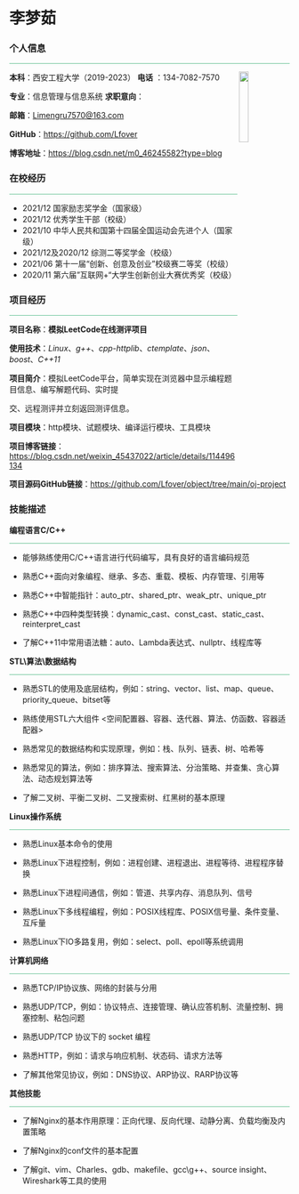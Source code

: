 #                               李梦茹

### 个人信息                                                                               

<div><hr style="background:#65c294"></div>

<div> 
    <img  src="C:\Users\86134\Pictures\Camera Roll\jl.jpeg" width = 18% height = 18% align = right>
</div>

**本科**：西安工程大学（2019-2023）              **电话** ：134-7082-7570

**专业**：信息管理与信息系统                             **求职意向**：

**邮箱**：Limengru7570@163.com

**GitHub**：https://github.com/Lfover

**博客地址**：https://blog.csdn.net/m0_46245582?type=blog

### 在校经历

<div><hr style="background:#65c294"></div>

* 2021/12  国家励志奖学金（国家级）
* 2021/12  优秀学生干部（校级）
* 2021/10  中华人民共和国第十四届全国运动会先进个人（国家级）
* 2021/12及2020/12  综测二等奖学金（校级）
* 2021/06  第十一届“创新、创意及创业”校级赛二等奖（校级）
* 2020/11  第六届”互联网+“大学生创新创业大赛优秀奖（校级）

### 项目经历

<div>
<hr style="background:#65c294">
</div>

**项目名称**：**模拟LeetCode在线测评项目**

**使用技术**：*Linux*、*g++*、*cpp-httplib*、*ctemplate*、*json*、*boost*、*C++11*

**项目简介**：模拟LeetCode平台，简单实现在浏览器中显示编程题目信息、编写解题代码、实时提

交、远程测评并立刻返回测评信息。

**项目模块**：http模块、试题模块、编译运行模块、工具模块

**项目博客链接**：https://blog.csdn.net/weixin_45437022/article/details/114496134

**项目源码GitHub链接**：https://github.com/Lfover/object/tree/main/oj-project

### 技能描述

**编程语言C/C++**

<div>
<hr style="background:#65c294">
</div>

* 能够熟练使用C/C++语言进行代码编写，具有良好的语言编码规范

* 熟悉C++面向对象编程、继承、多态、重载、模板、内存管理、引用等

* 熟悉C++中智能指针：auto_ptr、shared_ptr、weak_ptr、unique_ptr

* 熟悉C++中四种类型转换：dynamic_cast、const_cast、static_cast、reinterpret_cast

* 了解C++11中常用语法糖：auto、Lambda表达式、nullptr、线程库等

**STL\算法\数据结构**

<div>
<hr style="background:#65c294">
</div>

* 熟悉STL的使用及底层结构，例如：string、vector、list、map、queue、priority_queue、bitset等

* 熟练使用STL六大组件 <空间配置器、容器、迭代器、算法、仿函数、容器适配器>

* 熟悉常见的数据结构和实现原理，例如：栈、队列、链表、树、哈希等

* 熟悉常见的算法，例如：排序算法、搜索算法、分治策略、并查集、贪心算法、动态规划算法等

* 了解二叉树、平衡二叉树、二叉搜索树、红黑树的基本原理

**Linux操作系统**

<div>
<hr style="background:#65c294">
</div>

* 熟悉Linux基本命令的使用

* 熟悉Linux下进程控制，例如：进程创建、进程退出、进程等待、进程程序替换

* 熟悉Linux下进程间通信，例如：管道、共享内存、消息队列、信号

* 熟悉Linux下多线程编程，例如：POSIX线程库、POSIX信号量、条件变量、互斥量

* 熟悉Linux下IO多路复用，例如：select、poll、epoll等系统调用

**计算机网络**

<div>
<hr style="background:#65c294">
</div>

* 熟悉TCP/IP协议族、网络的封装与分用

* 熟悉UDP/TCP，例如：协议特点、连接管理、确认应答机制、流量控制、拥塞控制、粘包问题

* 熟悉UDP/TCP 协议下的 socket 编程

* 熟悉HTTP，例如：请求与响应机制、状态码、请求方法等

* 了解其他常见协议，例如：DNS协议、ARP协议、RARP协议等

**其他技能**

<div>
<hr style="background:#65c294">
</div>

* 了解Nginx的基本作用原理：正向代理、反向代理、动静分离、负载均衡及内置策略

* 了解Nginx的conf文件的基本配置

* 了解git、vim、Charles、gdb、makefile、gcc\g++、source insight、Wireshark等工具的使用

